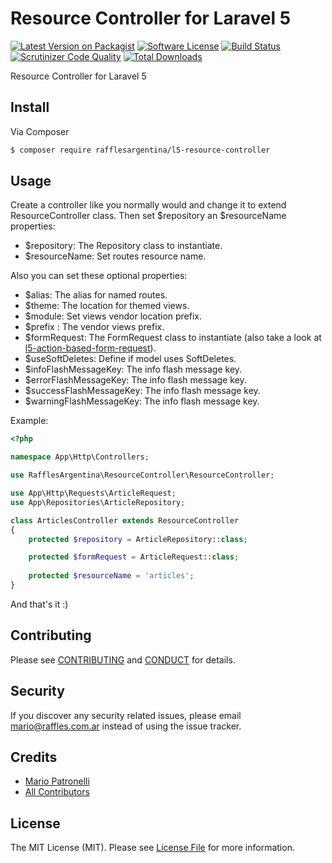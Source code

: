 # Resource Controller for Laravel 5

[![Latest Version on Packagist][ico-version]][link-packagist]
[![Software License][ico-license]](LICENSE.md)
[![Build Status][ico-travis]][link-travis]
[![Scrutinizer Code Quality][scrutinizer-code-quality]][link-scrutinizer]
[![Total Downloads][ico-downloads]][link-downloads]

Resource Controller for Laravel 5

## Install

Via Composer

``` bash
$ composer require rafflesargentina/l5-resource-controller
```

## Usage

Create a controller like you normally would and change it to extend ResourceController class. Then set $repository an $resourceName properties:

- $repository: The Repository class to instantiate.
- $resourceName: Set routes resource name.

Also you can set these optional properties:

- $alias: The alias for named routes.
- $theme: The location for themed views.
- $module: Set views vendor location prefix.
- $prefix : The vendor views prefix.
- $formRequest: The FormRequest class to instantiate (also take a look at [l5-action-based-form-request][link-abfr]).
- $useSoftDeletes: Define if model uses SoftDeletes.
- $infoFlashMessageKey: The info flash message key.
- $errorFlashMessageKey: The info flash message key.
- $successFlashMessageKey: The info flash message key.
- $warningFlashMessageKey: The info flash message key.

Example:

```php
<?php

namespace App\Http\Controllers;

use RafflesArgentina\ResourceController\ResourceController;

use App\Http\Requests\ArticleRequest;
use App\Repositories\ArticleRepository;

class ArticlesController extends ResourceController
{
    protected $repository = ArticleRepository::class;

    protected $formRequest = ArticleRequest::class;
    
    protected $resourceName = 'articles';
}
```
And that's it :)

## Contributing

Please see [CONTRIBUTING](CONTRIBUTING.md) and [CONDUCT](CONDUCT.md) for details.

## Security

If you discover any security related issues, please email mario@raffles.com.ar instead of using the issue tracker.

## Credits

- [Mario Patronelli][link-author]
- [All Contributors][link-contributors]

## License

The MIT License (MIT). Please see [License File](LICENSE.md) for more information.

[ico-version]: https://img.shields.io/packagist/v/rafflesargentina/l5-resource-controller.svg?style=flat-square
[ico-license]: https://img.shields.io/badge/license-MIT-brightgreen.svg?style=flat-square
[ico-travis]: https://img.shields.io/travis/rafflesargentina/l5-resource-controller/master.svg?style=flat-square
[ico-downloads]: https://img.shields.io/packagist/dt/rafflesargentina/l5-resource-controller.svg?style=flat-square
[scrutinizer-code-quality]: https://scrutinizer-ci.com/g/rafflesargentina/l5-resource-controller/badges/quality-score.png?b=master

[link-packagist]: https://packagist.org/packages/rafflesargentina/l5-resource-controller
[link-travis]: https://travis-ci.org/rafflesargentina/l5-resource-controller
[link-downloads]: https://packagist.org/packages/rafflesargentina/l5-resource-controller
[link-scrutinizer]: https://scrutinizer-ci.com/g/rafflesargentina/l5-resource-controller/?branch=master
[link-author]: https://github.com/patronelli87
[link-contributors]: ../../contributors
[link-abfr]: https://github.com/rafflesargentina/l5-action-based-form-request
